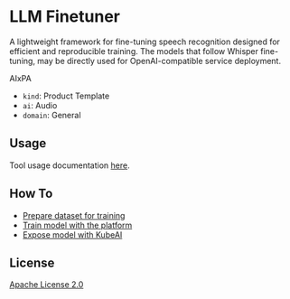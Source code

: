 # LLM Finetuner

A lightweight framework for fine-tuning speech recognition designed for efficient and reproducible training. 
The models that follow Whisper fine-tuning, may be directly used for OpenAI-compatible service deployment.

AIxPA

- ``kind``: Product Template
- ``ai``: Audio
- ``domain``:  General

## Usage

Tool usage documentation [here](./docs/usage.md).

## How To
- [Prepare dataset for training](./docs/howto/data.md)
- [Train model with the platform](./docs/howto/train.md)
- [Expose model with KubeAI](./docs/howto/expose.md)


## License

[Apache License 2.0](./LICENSE)
